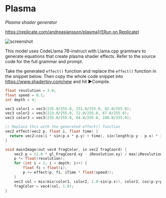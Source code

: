 # Plasma

_Plasma shader generator_

[https://replicate.com/andreasjansson/plasma](![Run on Replicate](https://replicate.com/andreasjansson/plasma/badge))

![screenshot](https://tjzk.replicate.delivery/models_models_cover_image/4754cd33-9599-4fde-88ab-b4498c610253/cap.gif)

This model uses CodeLlama 7B-instruct with Llama.cpp grammars to generate equations that create plasma shader effects. Refer to the source code for the full grammar and prompt.

Take the generated `effect()` function and replace the `effect()` function in the snippet below. Then copy the whole code snippet into https://www.shadertoy.com/new and hit ▶Compile.

```c
float resolution = 3.0;
float speed = 0.1;
int depth = 4;

vec3 color1 = vec3(235.0/255.0, 231.0/255.0, 92.0/255.0);
vec3 color2 = vec3(223.0/255.0, 72.0/255.0, 67.0/255.0);
vec3 color3 = vec3(235.0/255.0, 64.0/255.0, 240.0/255.0);

// Replace this with the generated effect() function
vec2 effect(vec2 p, float i, float time) {
  return vec2(cos(i * sin(p.x * p.y) + time), sin(length(p.y - p.x) * i + time));
}

void mainImage(out vec4 fragColor, in vec2 fragCoord) {
    vec2 p = (2.0 * gl_FragCoord.xy - iResolution.xy) / max(iResolution.x, iResolution.y);
    p *= float(resolution);
    for (int i = 1; i < depth; i++) {
        float fi = float(i);
        p += effect(p, fi, iTime * float(speed));
    }
    vec3 col = mix(mix(color1, color2, 1.0-sin(p.x)), color3, cos(p.y+p.x));
    fragColor = vec4(col, 1.0);
}
```
